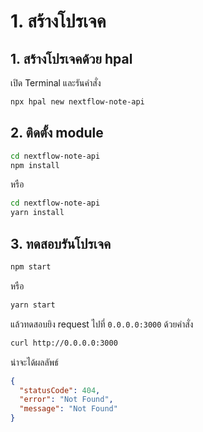 
# 1. สร้างโปรเจค 

## 1. สร้างโปรเจคด้วย hpal

เปิด Terminal และรันคำสั่ง 

```bash
npx hpal new nextflow-note-api
```

## 2. ติดตั้ง module 

```bash
cd nextflow-note-api
npm install
```
หรือ
```bash
cd nextflow-note-api
yarn install
```

## 3. ทดสอบรันโปรเจค

```bash
npm start
```
หรือ
```bash
yarn start
```

แล้วทดสอบยิง request ไปที่ `0.0.0.0:3000` ด้วยคำสั่ง 

```bash
curl http://0.0.0.0:3000
```

น่าจะได้ผลลัพธ์

```json
{
  "statusCode": 404,
  "error": "Not Found",
  "message": "Not Found"
}
```